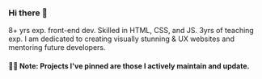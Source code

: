 ### Hi there 👋

8+ yrs exp. front-end dev. Skilled in HTML, CSS, and JS. 3yrs of teaching exp. I am dedicated to creating visually stunning & UX websites and mentoring future developers.

#### 📌✨ Note: Projects I've pinned are those I actively maintain and update.

<!--
**heshamelmasry77/heshamelmasry77** is a ✨ _special_ ✨ repository because its `README.md` (this file) appears on your GitHub profile.

Here are some ideas to get you started:

- 🔭 I’m currently working on ...
- 🌱 I’m currently learning ...
- 👯 I’m looking to collaborate on ...
- 🤔 I’m looking for help with ...
- 💬 Ask me about ...
- 📫 How to reach me: ...
- 😄 Pronouns: ...
- ⚡ Fun facts:
-->
<br />
